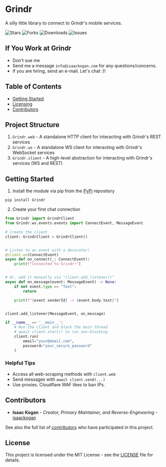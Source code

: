 Grindr
==================
A silly little library to connect to Grindr's mobile services.

![Stars](https://img.shields.io/github/stars/isaackogan/Grindr?style=flat&color=0274b5)
![Forks](https://img.shields.io/github/forks/isaackogan/Grindr?style=flat&color=0274b5)
![Downloads](https://pepy.tech/badge/Grindr)
![Issues](https://img.shields.io/github/issues/isaackogan/Grindr)

## If You Work at Grindr

- Don't sue me
- Send me a message `info@isaackogan.com` for any questions/concerns.
- If you are hiring, send an e-mail. Let's chat :)!

## Table of Contents

- [Getting Started](#getting-started)
- [Licensing](#license)
- [Contributors](#contributors)

## Project Structure

1. `Grindr.web` - A standalone HTTP client for interacting with Grindr's REST services
2. `Grindr.ws` - A standalone WS client for interacting with Grindr's WebSocket services
3. `Grindr.client` - A high-level abstraction for interacting with Grindr's services (WS and REST)

## Getting Started

1. Install the module via pip from the [PyPi](https://pypi.org/project/Grindr/) repository

```shell script
pip install Grindr
```

2. Create your first chat connection

```python
from Grindr import GrindrClient
from Grindr.ws.events.events import ConnectEvent, MessageEvent

# Create the client
client: GrindrClient = GrindrClient()


# Listen to an event with a decorator!
@client.on(ConnectEvent)
async def on_connect(_: ConnectEvent):
    print(f"Connected to Grindr!")


# Or, add it manually via "client.add_listener()"
async def on_message(event: MessageEvent) -> None:
    if not event.type == "Text":
        return

    print(f"{event.senderId} -> {event.body.text}")


client.add_listener(MessageEvent, on_message)

if __name__ == '__main__':
    # Run the client and block the main thread
    # await client.start() to run non-blocking
    client.run(
        email="your@email.com",
        password="your_secure_password"
    )
```

### Helpful Tips

- Access all web-scraping methods with `client.web`
- Send messages with `await client.send(...)`
- Use proxies. Cloudflare WAF likes to ban IPs.

## Contributors

* **Isaac Kogan** - *Creator, Primary Maintainer, and Reverse-Engineering* - [isaackogan](https://github.com/isaackogan)

See also the full list of [contributors](https://github.com/isaackogan/Grindr/contributors) who have participated in
this project.

## License

This project is licensed under the MIT License - see the [LICENSE](LICENSE) file for details.
